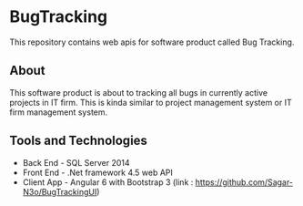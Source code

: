 # BugTracking
This repository contains web apis for software product called Bug Tracking.

## About
This software product is about to tracking all bugs in currently active projects in IT firm. This is kinda similar to project management 
system or IT firm management system.

## Tools and Technologies
* Back End - SQL Server 2014
* Front End - .Net framework 4.5 web API
* Client App - Angular 6 with Bootstrap 3 
  (link : https://github.com/Sagar-N3o/BugTrackingUI)
